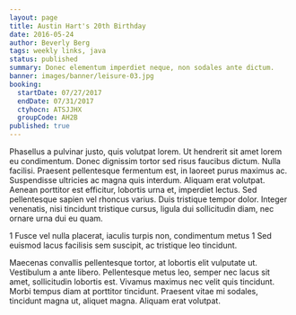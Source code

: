```yaml
---
layout: page
title: Austin Hart's 20th Birthday
date: 2016-05-24
author: Beverly Berg
tags: weekly links, java
status: published
summary: Donec elementum imperdiet neque, non sodales ante dictum.
banner: images/banner/leisure-03.jpg
booking:
  startDate: 07/27/2017
  endDate: 07/31/2017
  ctyhocn: ATSJJHX
  groupCode: AH2B
published: true
---
```

Phasellus a pulvinar justo, quis volutpat lorem. Ut hendrerit sit amet lorem eu condimentum. Donec dignissim tortor sed risus faucibus dictum. Nulla facilisi. Praesent pellentesque fermentum est, in laoreet purus maximus ac. Suspendisse ultricies ac magna quis interdum. Aliquam erat volutpat. Aenean porttitor est efficitur, lobortis urna et, imperdiet lectus. Sed pellentesque sapien vel rhoncus varius. Duis tristique tempor dolor. Integer venenatis, nisi tincidunt tristique cursus, ligula dui sollicitudin diam, nec ornare urna dui eu quam.

1 Fusce vel nulla placerat, iaculis turpis non, condimentum metus
1 Sed euismod lacus facilisis sem suscipit, ac tristique leo tincidunt.

Maecenas convallis pellentesque tortor, at lobortis elit vulputate ut. Vestibulum a ante libero. Pellentesque metus leo, semper nec lacus sit amet, sollicitudin lobortis est. Vivamus maximus nec velit quis tincidunt. Morbi tempus diam at porttitor tincidunt. Praesent vitae mi sodales, tincidunt magna ut, aliquet magna. Aliquam erat volutpat.
